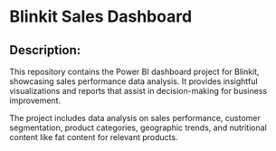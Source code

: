 # Blinkit Sales Dashboard
## Description: 
This repository contains the Power BI dashboard project for Blinkit, showcasing sales performance data analysis. It provides insightful visualizations and reports that assist in decision-making for business improvement.

The project includes data analysis on sales performance, customer segmentation, product categories, geographic trends, and nutritional content like fat content for relevant products.

